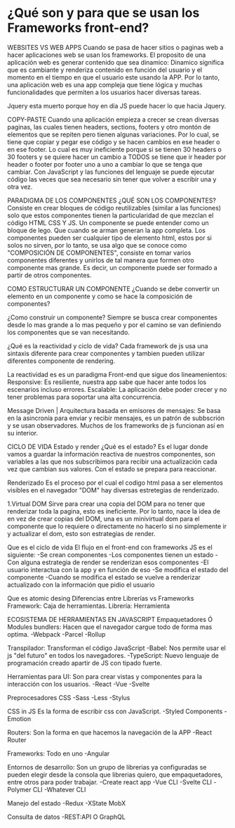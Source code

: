 # ¿Qué son y para que se usan los Frameworks front-end?

WEBSITES VS WEB APPS
Cuando se pasa de hacer sitios o paginas web a hacer aplicaciones web se usan los frameworks. El proposito de una aplicación web es generar contenido que sea dinamico: Dinamico significa que es cambiante y renderiza contenido en función del usuario y el momento en el tiempo en que el usuario este usando la APP. 
Por lo tanto, una aplicación web es una app compleja que tiene lógica y muchas funcionalidades que permiten a los usuarios hacer diversas tareas. 

Jquery esta muerto porque hoy en día JS puede hacer lo que hacia Jquery.

COPY-PASTE
Cuando una aplicación empieza a crecer se crean diversas paginas, las cuales tienen headers, sections, footers y otro montón de elementos que se repiten pero tienen algunas variaciones. Por lo cual, se tiene que copiar y pegar ese código y se hacen cambios en ese header o en ese footer. Lo cual es muy ineficiente porque si se tienen 30 headers o 30 footers y se quiere hacer un cambio a TODOS se tiene que ir header por header o footer por footer uno a uno a cambiar lo que se tenga que cambiar. Con JavaScript y las funciones del lenguaje se puede ejecutar código las veces que sea necesario sin tener que volver a escribir una y otra vez.

PARADIGMA DE LOS COMPONENTES
¿QUÉ SON LOS COMPONENTES?
Consiste en crear bloques de código reutilizables (similar a las funciones) solo que estos componentes tienen la particularidad de que mezclan el código HTML CSS Y JS. Un componente se puede entender como un bloque de lego. 
Que cuando se arman generan la app completa. Los componentes pueden ser cualquier tipo de elemento html, estos por si solos no sirven, por lo tanto, se usa algo que se conoce como "COMPOSICIÓN DE COMPONENTES", consiste en tomar varios componentes diferentes y unirlos de tal manera que formen otro componente mas grande. Es decir, un componente puede ser formado a partir de otros componentes. 

COMO ESTRUCTURAR UN COMPONENTE
¿Cuando se debe convertir un elemento en un componente y como se hace la composición de componentes? 

¿Como construir un componente?
Siempre se busca crear componentes desde lo mas grande a lo mas pequeño y por el camino se van definiendo los componentes que se van necesitando. 

¿Qué es la reactividad y ciclo de vida?
Cada framework de js usa una sintaxis diferente para crear componentes y tambien pueden utilizar diferentes componente de rendering. 

La reactividad es es un paradigma Front-end que sigue dos lineamenientos:
Responsive: Es resiliente, nuestra app sabe que hacer ante todos los escenarios incluso errores. 
Escalable: La aplicación debe poder crecer y no tener problemas para soportar una alta concurrencia.

Message Driven | Arquitectura basada en emisores de mensajes: Se basa en la asincronía para enviar y recibir mensajes, es un patrón de 
subbscrión y se usan observadores. Muchos de los frameworks de js funcionan así en su interior. 

CICLO DE VIDA
Estado y render
¿Qué es el estado?
Es el lugar donde vamos a guardar la información reactiva de nuestros componentes, son variables a las que nos subscribimos para recibir una actualización cada vez que cambian sus valores. Con el estado se prepara para reaccionar. 

Renderizado
Es el proceso por el cual el codigo html pasa a ser elementos visibles en el navegador "DOM" hay diversas estretegias de renderizado. 

1.Virtual DOM
Sirve para crear una copia del DOM para no tener que renderizar toda la pagina, esto es ineficiente. 
Por lo tanto, nace la idea de en vez de crear copias del DOM, una es un minivirtual dom para el componente
que lo requiere o directamente no hacerlo si no simplemente ir y actualizar el dom, esto son estrategias de render. 
 
Que es el ciclo de vida
El flujo en el front-end con frameworks JS es el siguiente:
-Se crean componentes
-Los componentes tienen un estado
-Con alguna estrategia de render se renderizan esos componentes
-El usuario interactua con la app y en función de eso
-Se modifica el estado del componente
-Cuando se modifica el estado se vuelve a renderizar actualizado con la información que pidio el usuario
 
Que es atomic desing
Diferencias entre Librerías vs Frameworks 
Framework: Caja de herramientas.
Librería: Herramienta

ECOSISTEMA DE HERRAMIENTAS EN JAVASCRIPT
Empaquetadores Ó Modules bundlers: Hacen que el navegador cargue todo de forma mas optima. 
-Webpack
-Parcel
-Rollup

Transpilador: Transforman el código JavaScript
-Babel: Nos permite usar el js "del futuro" en todos los navegadores.
-TypeScript: Nuevo lenguaje de programación creado apartir de JS con tipado fuerte.

Herramientas para UI: Son para crear vistas y componentes para la interacción con los usuarios.
-React
-Vue
-Svelte

Preprocesadores CSS
-Sass 
-Less 
-Stylus

CSS in JS
Es la forma de escribir css con JavaScript. 
-Styled Components
-Emotion

Routers: Son la forma en que hacemos la navegación de la APP 
-React Router 

Frameworks: Todo en uno
-Angular

Entornos de desarrollo: Son un grupo de librerias ya configuradas 
se pueden elegir desde la consola que librerias quiero, que empaquetadores,
entre otros para poder trabajar. 
-Create react app
-Vue CLI
-Svelte CLI
-Polymer CLI 
-Whatever CLI 

Manejo del estado
-Redux
-XState MobX

Consulta de datos
-REST:API O GraphQL 










